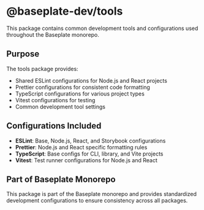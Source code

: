 # @baseplate-dev/tools

This package contains common development tools and configurations used throughout the Baseplate monorepo.

## Purpose

The tools package provides:

- Shared ESLint configurations for Node.js and React projects
- Prettier configurations for consistent code formatting
- TypeScript configurations for various project types
- Vitest configurations for testing
- Common development tool settings

## Configurations Included

- **ESLint**: Base, Node.js, React, and Storybook configurations
- **Prettier**: Node.js and React specific formatting rules
- **TypeScript**: Base configs for CLI, library, and Vite projects
- **Vitest**: Test runner configurations for Node.js and React

## Part of Baseplate Monorepo

This package is part of the Baseplate monorepo and provides standardized development configurations to ensure consistency across all packages.
